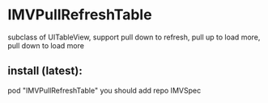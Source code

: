 # IMVPullRefreshTable
subclass of UITableView, support pull down to refresh, pull up to load more, pull down to load more
## install (latest):
pod "IMVPullRefreshTable"
you should add repo IMVSpec
